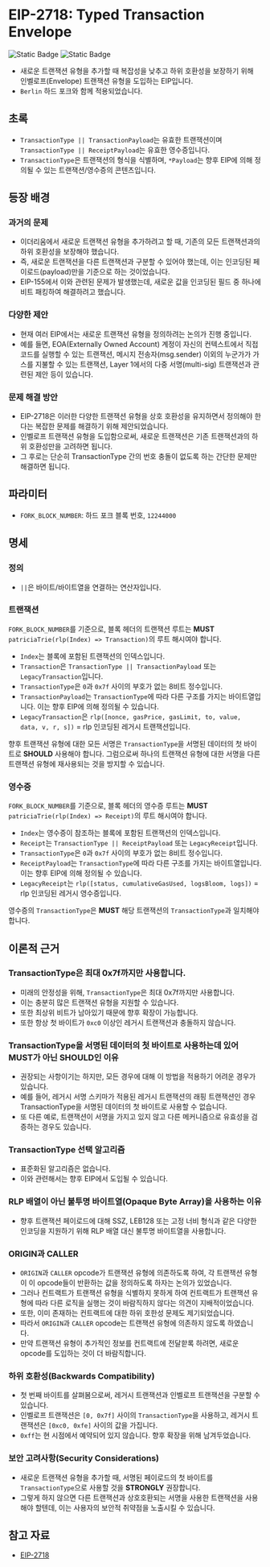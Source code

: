 # EIP-2718: Typed Transaction Envelope

![Static Badge](https://img.shields.io/badge/Core-000000)
![Static Badge](https://img.shields.io/badge/Final-000000)

- 새로운 트랜잭션 유형을 추가할 때 복잡성을 낮추고 하위 호환성을 보장하기 위해 인벨로프(Envelope) 트랜잭션 유형을 도입하는 EIP입니다.
- `Berlin` 하드 포크와 함께 적용되었습니다.

## 초록

- `TransactionType || TransactionPayload`는 유효한 트랜잭션이며 `TransactionType || ReceiptPayload`는 유효한 영수증입니다.
- `TransactionType`은 트랜잭션의 형식을 식별하며, `*Payload`는 향후 EIP에 의해 정의될 수 있는 트랜잭션/영수증의 콘텐츠입니다.

## 등장 배경

### 과거의 문제

- 이더리움에서 새로운 트랜잭션 유형을 추가하려고 할 때, 기존의 모든 트랜잭션과의 하위 호환성을 보장해야 했습니다.
- 즉, 새로운 트랜잭션을 다른 트랜잭션과 구분할 수 있어야 했는데, 이는 인코딩된 페이로드(payload)만을 기준으로 하는 것이었습니다.
- EIP-155에서 이와 관련된 문제가 발생했는데, 새로운 값을 인코딩된 필드 중 하나에 비트 패킹하여 해결하려고 했습니다.

### 다양한 제안

- 현재 여러 EIP에서는 새로운 트랜잭션 유형을 정의하려는 논의가 진행 중입니다.
- 예를 들면, EOA(Externally Owned Account) 계정이 자신의 컨텍스트에서 직접 코드를 실행할 수 있는 트랜잭션, 메시지 전송자(msg.sender) 이외의 누군가가 가스를 지불할 수 있는 트랜잭션, Layer 1에서의 다중 서명(multi-sig) 트랜잭션과 관련된 제안 등이 있습니다.

### 문제 해결 방안

- EIP-2718은 이러한 다양한 트랜잭션 유형을 상호 호환성을 유지하면서 정의해야 한다는 복잡한 문제를 해결하기 위해 제안되었습니다.
- 인벨로프 트랜잭션 유형을 도입함으로써, 새로운 트랜잭션은 기존 트랜잭션과의 하위 호환성만을 고려하면 됩니다.
- 그 후로는 단순히 TransactionType 간의 번호 충돌이 없도록 하는 간단한 문제만 해결하면 됩니다.

## 파라미터

- `FORK_BLOCK_NUMBER`: 하드 포크 블록 번호, `12244000`

## 명세

### 정의

- `||`은 바이트/바이트열을 연결하는 연산자입니다.

### 트랜잭션

`FORK_BLOCK_NUMBER`를 기준으로, 블록 헤더의 트랜잭션 루트는 **MUST** `patriciaTrie(rlp(Index) => Transaction)`의 루트 해시여야 합니다.

- `Index`는 블록에 포함된 트랜잭션의 인덱스입니다.
- `Transaction`은 `TransactionType || TransactionPayload` 또는 `LegacyTransaction`입니다.
- `TransactionType`은 `0`과 `0x7f` 사이의 부호가 없는 8비트 정수입니다.
- `TransactionPayload`는 `TransactionType`에 따라 다른 구조를 가지는 바이트열입니다. 이는 향후 EIP에 의해 정의될 수 있습니다.
- `LegacyTransaction`은 `rlp([nonce, gasPrice, gasLimit, to, value, data, v, r, s])` = rlp 인코딩된 레거시 트랜잭션입니다.

향후 트랜잭션 유형에 대한 모든 서명은 `TransactionType`을 서명된 데이터의 첫 바이트로 **SHOULD** 사용해야 합니다. 그럼으로써 하나의 트랜잭션 유형에 대한 서명을 다른 트랜잭션 유형에 재사용되는 것을 방지할 수 있습니다.

### 영수증

`FORK_BLOCK_NUMBER`를 기준으로, 블록 헤더의 영수증 루트는 **MUST** `patriciaTrie(rlp(Index) => Receipt)`의 루트 해시여야 합니다.

- `Index`는 영수증이 참조하는 블록에 포함된 트랜잭션의 인덱스입니다.
- `Receipt`는 `TransactionType || ReceiptPayload` 또는 `LegacyReceipt`입니다.
- `TransactionType`은 `0`과 `0x7f` 사이의 부호가 없는 8비트 정수입니다.
- `ReceiptPayload`는 `TransactionType`에 따라 다른 구조를 가지는 바이트열입니다. 이는 향후 EIP에 의해 정의될 수 있습니다.
- `LegacyReceipt`는 `rlp([status, cumulativeGasUsed, logsBloom, logs])` = rlp 인코딩된 레거시 영수증입니다.

영수증의 `TransactionType`은 **MUST** 해당 트랜잭션의 `TransactionType`과 일치해야 합니다.

## 이론적 근거

### TransactionType은 최대 0x7f까지만 사용합니다.

- 미래의 안정성을 위해, `TransactionType`은 최대 0x7f까지만 사용합니다.
- 이는 충분히 많은 트랜잭션 유형을 지원할 수 있습니다.
- 또한 최상위 비트가 남아있기 때문에 향후 확장이 가능합니다.
- 또한 항상 첫 바이트가 `0xc0` 이상인 레거시 트랜잭션과 충돌하지 않습니다.

### TransactionType을 서명된 데이터의 첫 바이트로 사용하는데 있어 **MUST**가 아닌 **SHOULD**인 이유

- 권장되는 사항이기는 하지만, 모든 경우에 대해 이 방법을 적용하기 어려운 경우가 있습니다.
- 예를 들어, 레거시 서명 스키마가 적용된 레거시 트랜잭션의 래핑 트랜잭션인 경우 TransactionType을 서명된 데이터의 첫 바이트로 사용할 수 없습니다.
- 또 다른 예로, 트랜잭션이 서명을 가지고 있지 않고 다른 메커니즘으로 유효성을 검증하는 경우도 있습니다.

### TransactionType 선택 알고리즘

- 표준화된 알고리즘은 없습니다.
- 이와 관련해서는 향후 EIP에서 도입될 수 있습니다.

### RLP 배열이 아닌 불투명 바이트열(Opaque Byte Array)을 사용하는 이유

- 향후 트랜잭션 페이로드에 대해 SSZ, LEB128 또는 고정 너비 형식과 같은 다양한 인코딩을 지원하기 위해 RLP 배열 대신 불투명 바이트열을 사용합니다.

### ORIGIN과 CALLER

- `ORIGIN`과 `CALLER` opcode가 트랜잭션 유형에 의존하도록 하여, 각 트랜잭션 유형이 이 opcode들이 반환하는 값을 정의하도록 하자는 논의가 있었습니다.
- 그러나 컨트랙트가 트랜잭션 유형을 식별하지 못하게 하여 컨트랙트가 트랜잭션 유형에 따라 다른 로직을 실행는 것이 바람직하지 않다는 의견이 지배적이었습니다.
- 또한, 이미 존재하는 컨트랙트에 대한 하위 호한성 문제도 제기되었습니다.
- 따라서 `ORIGIN`과 `CALLER` opcode는 트랜잭션 유형에 의존하지 않도록 하였습니다.
- 만약 트랜잭션 유형이 추가적인 정보를 컨트랙트에 전달핟록 하려면, 새로운 opcode를 도입하는 것이 더 바람직합니다.

### 하위 호환성(Backwards Compatibility)

- 첫 번째 바이트를 살펴봄으로써, 레거시 트랜잭션과 인벨로프 트랜잭션을 구분할 수 있습니다.
- 인벨로프 트랜잭션은 `[0, 0x7f]` 사이의 `TransactionType`을 사용하고, 레거시 트랜잭션은 `[0xc0, 0xfe]` 사이의 값을 가집니다.
- `0xff`는 현 시점에서 예약되어 있지 않습니다. 향후 확장을 위해 남겨두었습니다.

### 보안 고려사항(Security Considerations)

- 새로운 트랜잭션 유형을 추가할 때, 서명된 페이로드의 첫 바이트를 `TransactionType`으로 사용할 것을 **STRONGLY** 권장합니다.
- 그렇게 하지 않으면 다른 트랜잭션과 상호호환되는 서명을 사용한 트랜잭션을 사용해야 할텐데, 이는 사용자의 보안적 취약점을 노출시킬 수 있습니다.

## 참고 자료

- [EIP-2718](https://eips.ethereum.org/EIPS/eip-2718)
